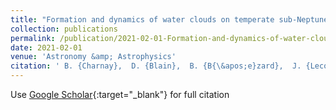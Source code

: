 ```yaml
---
title: "Formation and dynamics of water clouds on temperate sub-Neptunes: the example of K2-18b"
collection: publications
permalink: /publication/2021-02-01-Formation-and-dynamics-of-water-clouds-on-temperate-sub-Neptunes-the-example-of-K2-18b
date: 2021-02-01
venue: 'Astronomy &amp; Astrophysics'
citation: ' B. {Charnay},  D. {Blain},  B. {B{\&apos;e}zard},  J. {Leconte},  M. {Turbet},  A. {Falco}, &quot;Formation and dynamics of water clouds on temperate sub-Neptunes: the example of K2-18b.&quot; Astronomy &amp;amp; Astrophysics, 2021.'
---
```

Use [Google Scholar](https://scholar.google.com/scholar?q=Formation+and+dynamics+of+water+clouds+on+temperate+sub+Neptunes:+the+example+of+K2+18b){:target="_blank"} for full citation
